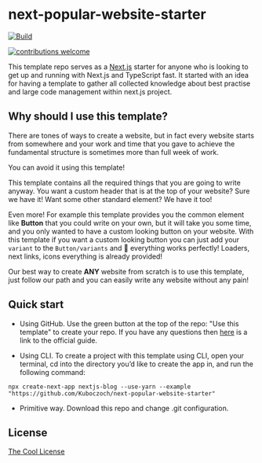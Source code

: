 # next-popular-website-starter

[![Build](https://github.com/Kuboczoch/next-popular-website-starter/actions/workflows/master.yml/badge.svg?branch=master)](https://github.com/Kuboczoch/next-popular-website-starter/actions/workflows/master.yml)

[![contributions welcome](https://img.shields.io/badge/contributions-welcome-brightgreen.svg?style=flat)](https://github.com/Kuboczoch/next-popular-website-starter/issues)

This template repo serves as a [Next.js](https://nextjs.org/) starter for anyone who is
looking to get up and running with Next.js and TypeScript fast.
It started with an idea for having a template to gather all collected knowledge
about best practise and large code management within next.js project.

## Why should I use this template?

There are tones of ways to create a website, but in fact every website starts from somewhere and
your work and time that you gave to achieve the fundamental structure is sometimes more than full week of work.

You can avoid it using this template!

This template contains all the required things that you are going to write anyway.
You want a custom header that is at the top of your website? Sure we have it!
Want some other standard element? We have it too!

Even more! For example this template provides you the common element like **Button** that you could write on your own,
but it will take you some time, and you only wanted to have a custom looking button on your website.
With this template if you want a custom looking button you can just
add your `variant` to the `Button/variants` and :tada: everything works perfectly!
Loaders, next links, icons everything is already provided!

Our best way to create **ANY** website from scratch is to use this template, just follow our path
and you can easily write any website without any pain!

## Quick start

* Using GitHub.
  Use the green button at the top of the repo: "Use this template" to create your repo.
  If you have any questions then [here](https://docs.github.com/en/github/creating-cloning-and-archiving-repositories/creating-a-repository-from-a-template)
  is a link to the official guide.

* Using CLI.
  To create a project with this template using CLI, open your terminal,
  cd into the directory you’d like to create the app in, and run the following command:

```cli
npx create-next-app nextjs-blog --use-yarn --example "https://github.com/Kuboczoch/next-popular-website-starter"
```

* Primitive way.
  Download this repo and change .git configuration.

## License
[The Cool License](https://github.com/Kuboczoch/next-popular-website-starter/blob/master/LICENSE.md)

